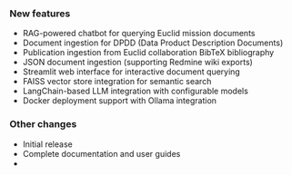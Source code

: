 <!-- Delete the sections that don't apply -->

### New features
- RAG-powered chatbot for querying Euclid mission documents
- Document ingestion for DPDD (Data Product Description Documents)
- Publication ingestion from Euclid collaboration BibTeX bibliography
- JSON document ingestion (supporting Redmine wiki exports)
- Streamlit web interface for interactive document querying
- FAISS vector store integration for semantic search
- LangChain-based LLM integration with configurable models
- Docker deployment support with Ollama integration

### Other changes
- Initial release
- Complete documentation and user guides
-

